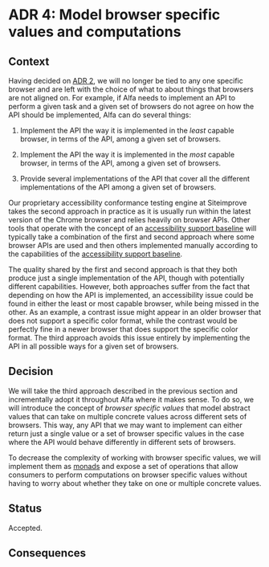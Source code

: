 [accessibility support baseline]: https://www.w3.org/TR/WCAG-EM/#step1c

# ADR 4: Model browser specific values and computations

## Context

Having decided on [ADR 2](adr-002.md), we will no longer be tied to any one specific browser and are left with the choice of what to about things that browsers are not aligned on. For example, if Alfa needs to implement an API to perform a given task and a given set of browsers do not agree on how the API should be implemented, Alfa can do several things:

1. Implement the API the way it is implemented in the _least_ capable browser, in terms of the API, among a given set of browsers.

2. Implement the API the way it is implemented in the _most_ capable browser, in terms of the API, among a given set of browsers.

3. Provide several implementations of the API that cover all the different implementations of the API among a given set of browsers.

Our proprietary accessibility conformance testing engine at Siteimprove takes the second approach in practice as it is usually run within the latest version of the Chrome browser and relies heavily on browser APIs. Other tools that operate with the concept of an [accessibility support baseline][] will typically take a combination of the first and second approach where some browser APIs are used and then others implemented manually according to the capabilities of the [accessibility support baseline][].

The quality shared by the first and second approach is that they both produce just a single implementation of the API, though with potentially different capabilities. However, both approaches suffer from the fact that depending on how the API is implemented, an accessibility issue could be found in either the least or most capable browser, while being missed in the other. As an example, a contrast issue might appear in an older browser that does not support a specific color format, while the contrast would be perfectly fine in a newer browser that does support the specific color format. The third approach avoids this issue entirely by implementing the API in all possible ways for a given set of browsers.

## Decision

We will take the third approach described in the previous section and incrementally adopt it throughout Alfa where it makes sense. To do so, we will introduce the concept of _browser specific values_ that model abstract values that can take on multiple concrete values across different sets of browsers. This way, any API that we may want to implement can either return just a single value or a set of browser specific values in the case where the API would behave differently in different sets of browsers.

To decrease the complexity of working with browser specific values, we will implement them as [monads](<https://en.wikipedia.org/wiki/Monad_(functional_programming)>) and expose a set of operations that allow consumers to perform computations on browser specific values without having to worry about whether they take on one or multiple concrete values.

## Status

Accepted.

## Consequences
